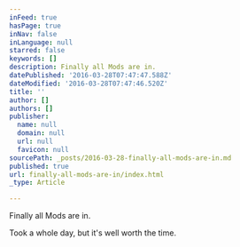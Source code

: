 ```yaml
---
inFeed: true
hasPage: true
inNav: false
inLanguage: null
starred: false
keywords: []
description: Finally all Mods are in.
datePublished: '2016-03-28T07:47:47.588Z'
dateModified: '2016-03-28T07:47:46.520Z'
title: ''
author: []
authors: []
publisher:
  name: null
  domain: null
  url: null
  favicon: null
sourcePath: _posts/2016-03-28-finally-all-mods-are-in.md
published: true
url: finally-all-mods-are-in/index.html
_type: Article

---
```

Finally all Mods are in.

Took a whole day, but it's well worth the time.